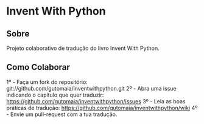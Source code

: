 # Invent With Python

## Sobre

Projeto colaborativo de tradução do livro Invent With Python.

## Como Colaborar

1º - Faça um fork do repositório: git://github.com/gutomaia/inventwithpython.git
2º - Abra uma issue indicando o capítulo que quer traduzir: https://github.com/gutomaia/inventwithpython/issues
3º - Leia as boas práticas de tradução: https://github.com/gutomaia/inventwithpython/wiki
4º - Envie um pull-request com a tua tradução.
